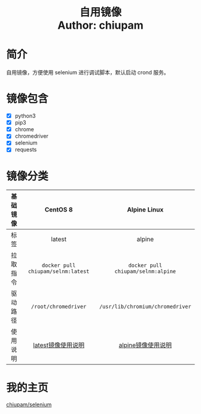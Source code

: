 <h1 align="center">
  自用镜像
  <br>
  Author: chiupam
</h1>

# 简介
自用镜像，方便使用 selenium 进行调试脚本，默认启动 crond 服务。
# 镜像包含
- [x] python3
- [x] pip3
- [x] chrome
- [x] chromedriver
- [x] selenium
- [x] requests
# 镜像分类
|基础镜像|CentOS 8|Alpine Linux|
|:---:|:---:|:---:|
|标签|latest|alpine|
|拉取指令|`docker pull chiupam/selnm:latest`|`docker pull chiupam/selnm:alpine`|
|驱动路径|`/root/chromedriver`|`/usr/lib/chromium/chromedriver`|
|使用说明|[latest镜像使用说明](https://github.com/chiupam/selenium/tree/master/centos/README.md)|[alpine镜像使用说明](https://github.com/chiupam/selenium/tree/master/alpine/README.md)|
# 我的主页
[chiupam/selenium](https://hub.docker.com/r/chiupam/selenium)

